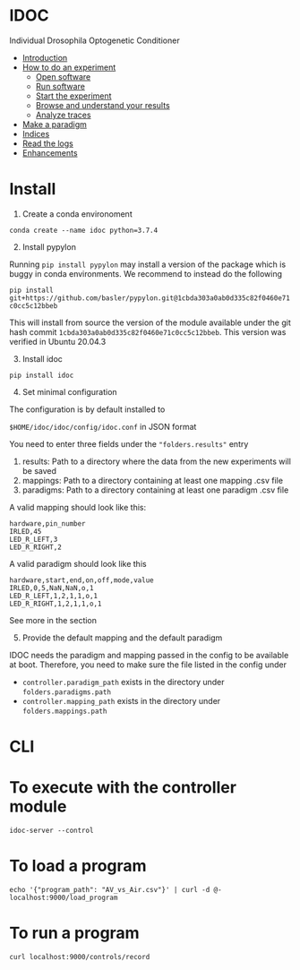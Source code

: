 # IDOC
Individual Drosophila Optogenetic Conditioner

 * [Introduction](#introduction)
 * [How to do an experiment](#how-to-do-an-experiment)
    * [Open software](#open-software) 
    * [Run software](#run-software) 
    * [Start the experiment](#start-the-experiment)
    * [Browse and understand your results](Browse-and-understand-your-results)
    * [Analyze traces](#analyze-traces)
 * [Make a paradigm](#make-a-paradigm)
 * [Indices](#indices)
  * [Read the logs](#read-the-logs)
 * [Enhancements](#enhancements)
    

# Install

1. Create a conda environoment

`conda create --name idoc python=3.7.4`

2. Install pypylon

Running `pip install pypylon` may install a version of the package which is buggy in conda environments.
We recommend to instead do the following

`pip install git+https://github.com/basler/pypylon.git@1cbda303a0ab0d335c82f0460e71c0cc5c12bbeb`

This will install from source the version of the module available under the git hash commit `1cbda303a0ab0d335c82f0460e71c0cc5c12bbeb`. This version was verified in Ubuntu 20.04.3

3. Install idoc

`pip install idoc`

4. Set minimal configuration

The configuration is by default installed to

`$HOME/idoc/idoc/config/idoc.conf` in JSON format

You need to enter three fields under the `"folders.results"` entry

1. results: Path to a directory where the data from the new experiments will be saved
2. mappings: Path to a directory containing at least one mapping .csv file
3. paradigms: Path to a directory containing at least one paradigm .csv file

A valid mapping should look like this:

```
hardware,pin_number
IRLED,45
LED_R_LEFT,3
LED_R_RIGHT,2
```

A valid paradigm should look like this

```
hardware,start,end,on,off,mode,value
IRLED,0,5,NaN,NaN,o,1
LED_R_LEFT,1,2,1,1,o,1
LED_R_RIGHT,1,2,1,1,o,1
```

See more in the section

5. Provide the default mapping and the default paradigm

IDOC needs the paradigm and mapping passed in the config to be available at boot.
Therefore, you need to make sure the file listed in the config under 
* `controller.paradigm_path` exists in the directory under `folders.paradigms.path`
* `controller.mapping_path` exists in the directory under `folders.mappings.path`


CLI
=======


# To execute with the controller module

```
idoc-server --control
```


# To load a program

```
echo '{"program_path": "AV_vs_Air.csv"}' | curl -d @- localhost:9000/load_program
```


# To run a program

```
curl localhost:9000/controls/record
```
